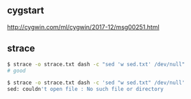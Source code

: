 cygstart
-------------------------------------------------
http://cygwin.com/ml/cygwin/2017-12/msg00251.html

strace
-----------------------------

~~~sh
$ strace -o strace.txt dash -c "sed 'w sed.txt' /dev/null"
# good

$ strace -o strace.txt dash -c 'sed "w sed.txt" /dev/null'
sed: couldn't open file : No such file or directory
~~~
